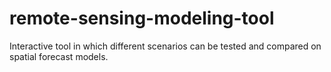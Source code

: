# remote-sensing-modeling-tool
 Interactive tool in which different scenarios can be tested and compared on spatial forecast models.
